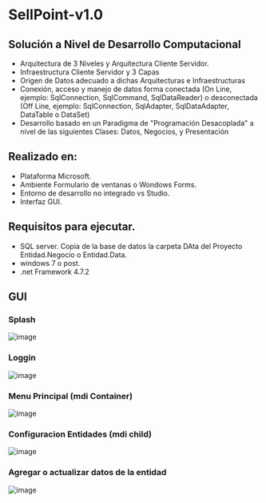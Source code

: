 # SellPoint-v1.0
## Solución a Nivel de Desarrollo Computacional

- Arquitectura de 3 Niveles y Arquitectura Cliente Servidor.
- Infraestructura Cliente Servidor y 3 Capas
- Origen de Datos adecuado a dichas Arquitecturas e Infraestructuras
- Conexión, acceso y manejo de datos forma conectada (On Line, ejemplo: SqlConnection, SqlCommand, SqlDataReader) o desconectada (Off
Line, ejemplo: SqlConnection, SqlAdapter, SqlDataAdapter, DataTable o DataSet)
- Desarrollo basado en un Paradigma de "Programación Desacoplada" a nivel de las siguientes Clases: Datos, Negocios, y Presentación

## Realizado en:
- Plataforma Microsoft.
- Ambiente Formulario de ventanas o Wondows Forms.
- Entorno de desarrollo no integrado vs Studio.
- Interfaz GUI.

## Requisitos para ejecutar.
- SQL server. Copia de la base de datos la carpeta DAta del Proyecto Entidad.Negocio o Entidad.Data.
- windows 7 o post.
- .net Framework 4.7.2

## GUI
### Splash
![image](https://user-images.githubusercontent.com/36041729/183981293-872b565a-c4b1-4fdf-8d11-563b4271c08e.png)

### Loggin
![image](https://user-images.githubusercontent.com/36041729/183981461-87836d0b-2059-4857-8a6e-c0dac3fec787.png)

### Menu Principal (mdi Container)
![image](https://user-images.githubusercontent.com/36041729/184510985-77592ad8-8cb1-4b84-a916-202f9ed3e5c8.png)

### Configuracion Entidades (mdi child)
![image](https://user-images.githubusercontent.com/36041729/183981678-dd80de0a-17e7-4c7f-b98c-7f2e01f6e5c8.png)

### Agregar o actualizar datos de la entidad
![image](https://user-images.githubusercontent.com/36041729/183982374-5d3c57ae-9caf-40f5-9f63-354cb8b211f5.png)





